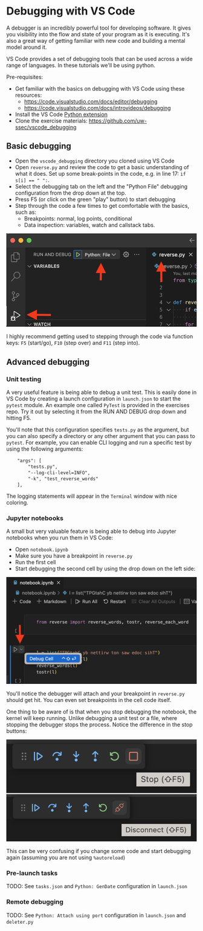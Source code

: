 # Debugging with VS Code

A debugger is an incredibly powerful tool for developing software. It gives you visibility into the flow and state of your program as it is executing. It's also a great way of getting familiar with new code and building a mental model around it. 

VS Code provides a set of debugging tools that can be used across a wide range of languages. In these tutorials we'll be using python.

Pre-requisites:
- Get familiar with the basics on debugging with VS Code using these resources:
  - https://code.visualstudio.com/docs/editor/debugging
  - https://code.visualstudio.com/docs/introvideos/debugging
- Install the VS Code [Python extension](https://marketplace.visualstudio.com/items?itemName=ms-python.python)
- Clone the exercise materials: https://github.com/uw-ssec/vscode_debugging



## Basic debugging

- Open the `vscode_debugging` directory you cloned using VS Code
- Open `reverse.py` and review the code to get a basic understanding of what it does. Set up some break-points in the code, e.g. in line 17: `if s[i] == " ":`.
- Select the debugging tab on the left and the "Python File" debugging configuration from the drop down at the top.
- Press F5 (or click on the green "play" button) to start debugging
- Step through the code a few times to get comfortable with the basics, such as:
  - Breakpoints: normal, log points, conditional
  - Data inspection: variables, watch and callstack tabs.

![basic debug](../assets/images/basic_debug.png)

I highly recommend getting used to stepping through the code via function keys: `F5` (start/go), `F10` (step over) and `F11` (step into).

## Advanced debugging

### Unit testing

A very useful feature is being able to debug a unit test. This is easily done in VS Code by creating a launch configuration in `launch.json` to start the `pytest` module. An example one called `PyTest` is provided in the exercises repo. Try it out by selecting it from the RUN AND DEBUG drop down and hitting F5.

You'll note that this configuration specifies `tests.py` as the argument, but you can also specify a directory or any other argument that you can pass to `pytest`. For example, you can enable CLI logging and run a specific test by using the following arguments:

```
    "args": [
        "tests.py",
        "--log-cli-level=INFO",
        "-k", "test_reverse_words"
    ],
```
The logging statements will appear in the `Terminal` window with nice coloring.

### Jupyter notebooks

A small but very valuable feature is being able to debug into Jupyter notebooks when you run them in VS Code:

- Open `notebook.ipynb`
- Make sure you have a breakpoint in `reverse.py`
- Run the first cell 
- Start debugging the second cell by using the drop down on the left side:

![notebook](../assets/images/notebook.png)

You'll notice the debugger will attach and your breakpoint in `reverse.py` should get hit. You can even set breakpoints in the cell code itself. 

One thing to be aware of is that when you stop debugging the notebook, the kernel will keep running. Unlike debugging a unit test or a file, where stopping the debugger stops the process. Notice the difference in the stop buttons:

![stop](../assets/images/stop.png)
![disconnect](../assets/images/disconnect.png)

This can be very confusing if you change some code and start debugging again (assuming you are not using `%autoreload`)

### Pre-launch tasks
TODO:
See `tasks.json` and `Python: GenDate` configuration in `launch.json`

### Remote debugging
TODO:
See `Python: Attach using port` configuration in `launch.json` and `deleter.py`
